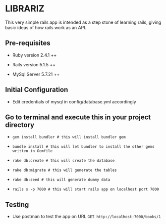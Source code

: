 # LIBRARIZ

This very simple rails app is intended as a step stone of learning rails, giving basic ideas of how rails work as an API.

## Pre-requisites

* Ruby version 2.4.1 ++

* Rails version 5.1.5 ++

* MySql Server 5.7.21 ++

## Initial Configuration

* Edit credentials of mysql in config/database.yml accordingly

## Go to terminal and execute this in your project directory
* `gem install bundler # this will install bundler gem` 

* `bundle install # this will let bundler to install the other gems written in Gemfile`

* `rake db:create # this will create the database`

* `rake db:migrate # this will generate the tables`

* `rake db:seed # this will generate dummy data`

* `rails s -p 7000 # this will start rails app on localhost port 7000`

## Testing
* Use postman to test the app on URL `GET http://localhost:7000/books/1`
